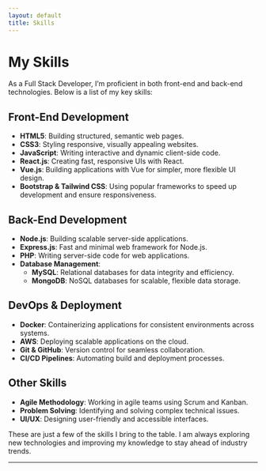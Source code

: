 ```yaml
---
layout: default
title: Skills
---
```


# My Skills

As a Full Stack Developer, I’m proficient in both front-end and back-end technologies. Below is a list of my key skills:

## Front-End Development
   - **HTML5**: Building structured, semantic web pages.
   - **CSS3**: Styling responsive, visually appealing websites.
   - **JavaScript**: Writing interactive and dynamic client-side code.
   - **React.js**: Creating fast, responsive UIs with React.
   - **Vue.js**: Building applications with Vue for simpler, more flexible UI design.
   - **Bootstrap & Tailwind CSS**: Using popular frameworks to speed up development and ensure responsiveness.

## Back-End Development
   - **Node.js**: Building scalable server-side applications.
   - **Express.js**: Fast and minimal web framework for Node.js.
   - **PHP**: Writing server-side code for web applications.
   - **Database Management**:
     - **MySQL**: Relational databases for data integrity and efficiency.
     - **MongoDB**: NoSQL databases for scalable, flexible data storage.

## DevOps & Deployment
   - **Docker**: Containerizing applications for consistent environments across systems.
   - **AWS**: Deploying scalable applications on the cloud.
   - **Git & GitHub**: Version control for seamless collaboration.
   - **CI/CD Pipelines**: Automating build and deployment processes.

## Other Skills
   - **Agile Methodology**: Working in agile teams using Scrum and Kanban.
   - **Problem Solving**: Identifying and solving complex technical issues.
   - **UI/UX**: Designing user-friendly and accessible interfaces.

These are just a few of the skills I bring to the table. I am always exploring new technologies and improving my knowledge to stay ahead of industry trends.

---

